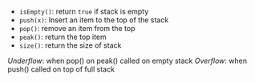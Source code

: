 - `isEmpty()`: return `true` if stack is empty
- `push(x)`: Insert an item to the top of the stack
- `pop()`: remove an item from the top
- `peak()`: return the top item
- `size()`: return the size of stack

*Underflow*: when pop() on peak() called on empty stack
*Overflow*: when push() called on top of full stack
